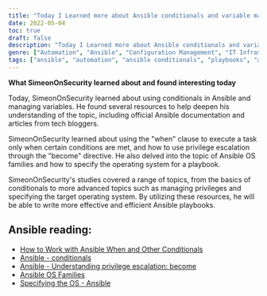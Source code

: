 ```yaml
---
title: "Today I Learned more about Ansible conditionals and variable management"
date: 2022-05-04
toc: true
draft: false
description: "Today I Learned more about Ansible conditionals and variable management"
genre: ["Automation", "Ansible", "Configuration Management", "IT Infrastructure", "DevOps", "Playbook Development", "Variable Management", "Conditional Execution"]
tags: ["ansible", "automation", "ansible conditionals", "playbooks", "ansible playbooks", "ansible playbook collections", "ansible collections", "variables", "Ansible Documentation", "Tech Bloggers", "Conditionals in Ansible", "Task Execution", "Privilege Escalation", "Become Directive", "Ansible OS Families", "Target Operating System", "Efficient Playbook Development", "Dynamic Automation", "Configuration Management Best Practices", "Infrastructure Automation", "DevOps Tools", "Ansible Tips and Tricks"]
---
```


**What SimeonOnSecurity learned about and found interesting today**

Today, SimeonOnSecurity learned about using conditionals in Ansible and managing variables. He found several resources to help deepen his understanding of the topic, including official Ansible documentation and articles from tech bloggers.

SimeonOnSecurity learned about using the "when" clause to execute a task only when certain conditions are met, and how to use privilege escalation through the "become" directive. He also delved into the topic of Ansible OS families and how to specify the operating system for a playbook.

SimeonOnSecurity's studies covered a range of topics, from the basics of conditionals to more advanced topics such as managing privileges and specifying the target operating system. By utilizing these resources, he will be able to write more effective and efficient Ansible playbooks.

## Ansible reading:
- [How to Work with Ansible When and Other Conditionals](https://adamtheautomator.com/ansible-when/)
- [Ansible - conditionals](https://docs.ansible.com/ansible/latest/user_guide/playbooks_conditionals.html)
- [Ansible - Understanding privilege escalation: become](https://docs.ansible.com/ansible/latest/user_guide/become.html)
- [Ansible OS Families](https://techviewleo.com/list-of-ansible-os-family-distributions-facts/)
- [Specifying the OS - Ansible](https://stackoverflow.com/questions/33762738/specifying-the-os-ansible)
